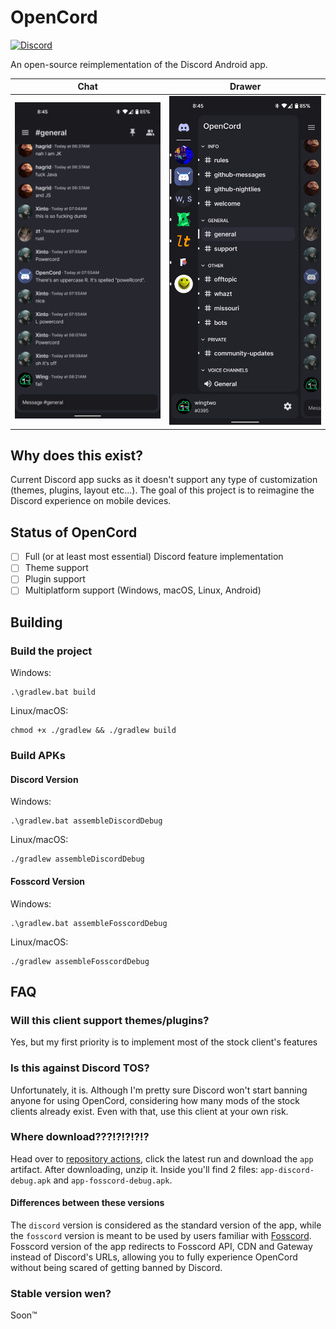 # OpenCord
[![Discord](https://img.shields.io/discord/885879572447522817.svg?color=blue&label=OpenCord&logo=discord&style=for-the-badge)](https://discord.gg/3y6vbneMsW)

An open-source reimplementation of the Discord Android app.

Chat                            |  Drawer
:------------------------------:|:------------------------------:
 ![](github/screenshot_chat.png) | ![](github/screenshot_drawer.png)


Why does this exist?
--------------------
Current Discord app sucks as it doesn't support any type of customization (themes, plugins, layout etc...). The goal of this
project is to reimagine the Discord experience on mobile devices.

Status of OpenCord
------------------
- [ ] Full (or at least most essential) Discord feature implementation
- [ ] Theme support
- [ ] Plugin support
- [ ] Multiplatform support (Windows, macOS, Linux, Android)

Building
--------
### Build the project

Windows:
```shell
.\gradlew.bat build
```

Linux/macOS:
```shell
chmod +x ./gradlew && ./gradlew build
```

### Build APKs

#### Discord Version
Windows:
```shell
.\gradlew.bat assembleDiscordDebug
```

Linux/macOS:
```shell
./gradlew assembleDiscordDebug
```

#### Fosscord Version
Windows:
```shell
.\gradlew.bat assembleFosscordDebug
```

Linux/macOS:
```shell
./gradlew assembleFosscordDebug
```

FAQ
---
### Will this client support themes/plugins?
Yes, but my first priority is to implement most of the stock client's features

### Is this against Discord TOS?
Unfortunately, it is. Although I'm pretty sure Discord won't start banning anyone
for using OpenCord, considering how many mods of the stock clients already exist.
Even with that, use this client at your own risk.

### Where download???!?!?!?!?
Head over to [repository actions](https://github.com/X1nto/OpenCord/actions), click the latest run and download the `app` artifact.
After downloading, unzip it. Inside you'll find 2 files: `app-discord-debug.apk` and `app-fosscord-debug.apk`.

#### Differences between these versions
The `discord` version is considered as the standard version of the app, while the `fosscord` version is meant to be used by users familiar with [Fosscord](https://github.com/fosscord/fosscord).
Fosscord version of the app redirects to Fosscord API, CDN and Gateway instead of Discord's URLs, allowing you to fully experience OpenCord without being scared of getting banned by Discord.

### Stable version wen?
Soon™
